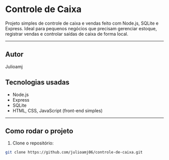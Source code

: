 # Controle de Caixa

Projeto simples de controle de caixa e vendas feito com Node.js, SQLite e Express. Ideal para pequenos negócios que precisam gerenciar estoque, registrar vendas e controlar saídas de caixa de forma local.

---

## Autor

Julioamj

## Tecnologias usadas

- Node.js
- Express
- SQLite
- HTML, CSS, JavaScript (front-end simples)

---

## Como rodar o projeto

1. Clone o repositório:

```bash
git clone https://github.com/julioamj06/controle-de-caixa.git
